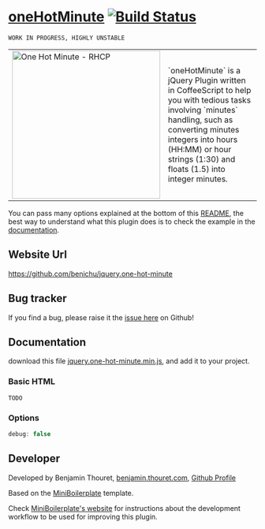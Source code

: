 # [oneHotMinute](https://github.com/benichu/jquery.one-hot-minute) [![Build Status](https://travis-ci.org/benichu/jquery.one-hot-minute.png)](https://travis-ci.org/benichu/jquery.one-hot-minute)

    WORK IN PROGRESS, HIGHLY UNSTABLE

<table>
  <tr>
    <td style="width:300px;">
      <img src="http://i.imgur.com/sVa20.jpg" alt="One Hot Minute - RHCP" style="width:300px;">
    </td>
    <td>
      `oneHotMinute` is a jQuery Plugin written in CoffeeScript to help you with tedious tasks involving
      `minutes` handling, such as converting minutes integers into hours (HH:MM) or hour strings (1:30) and
      floats (1.5) into integer minutes.
    </td>
  </tr>
<table>

You can pass many options explained at the bottom of this [README](#options), the best way to understand
what this plugin does is to check the example in the [documentation](#documentation).

## Website Url

https://github.com/benichu/jquery.one-hot-minute

## Bug tracker

If you find a bug, please raise it the [issue here](https://github.com/benichu/jquery.one-hot-minute/issues) on Github!

## Documentation

download this file [jquery.one-hot-minute.min.js](https://github.com/benichu/jquery.one-hot-minute/blob/master/js/jquery.one-hot-minute.min.js),
and add it to your project.


### Basic HTML

    TODO

### Options

```javascript
debug: false
```

## Developer

Developed by Benjamin Thouret, [benjamin.thouret.com](http://benjamin.thouret.com),
[Github Profile](http://github.com/benichu)

Based on the [MiniBoilerplate](http://miniboilerplate.com/) template.

Check [MiniBoilerplate's website](http://miniboilerplate.com/) for instructions
about the development workflow to be used for improving this plugin.
